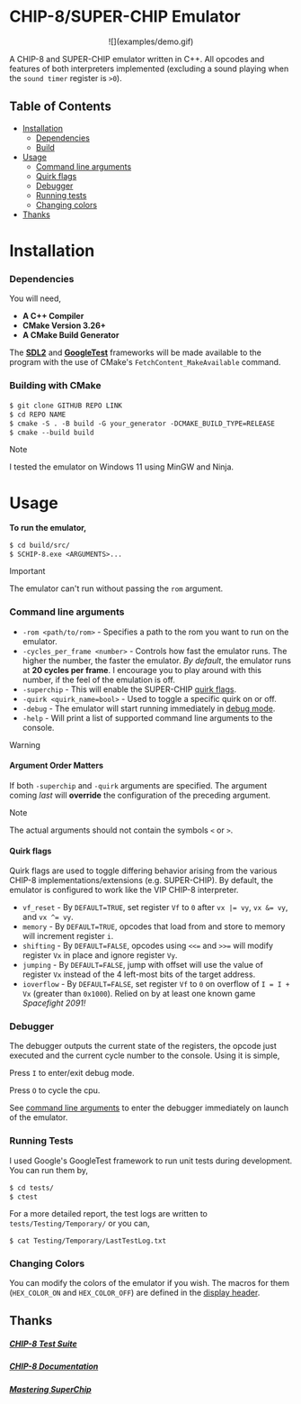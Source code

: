 # CHIP-8/SUPER-CHIP Emulator
<p align="center">
  ![](examples/demo.gif)
</p>

A CHIP-8 and SUPER-CHIP emulator written in C++. All opcodes and features of both interpreters implemented (excluding
a sound playing when the `sound timer` register is `>0`).

## Table of Contents
* [Installation](#installation)
  * [Dependencies](#dependencies)
  * [Build](#build)
* [Usage](#usage)
  * [Command line arguments](#command-line-arguments)
  * [Quirk flags](#quirk-flags)
  * [Debugger](#debugger)
  * [Running tests](#running-tests)
  * [Changing colors](#changing-colors)
* [Thanks](#thanks)

# Installation
### Dependencies
You will need,
* **A C++ Compiler**
* **CMake Version 3.26+**
* **A CMake Build Generator**

The [**SDL2**](https://github.com/libsdl-org/SDL) and [**GoogleTest**](https://github.com/google/googletest) frameworks will be made available to the program with the use of CMake's
``FetchContent_MakeAvailable`` command.

### Building with CMake
```
$ git clone GITHUB REPO LINK
$ cd REPO NAME
$ cmake -S . -B build -G your_generator -DCMAKE_BUILD_TYPE=RELEASE
$ cmake --build build
```

> [!NOTE]
> I tested the emulator on Windows 11 using MinGW and Ninja.

# Usage
**To run the emulator,**
```
$ cd build/src/
$ SCHIP-8.exe <ARGUMENTS>...
```
> [!IMPORTANT]
> The emulator can't run without passing the `rom` argument.

### Command line arguments

* `-rom <path/to/rom>` - Specifies a path to the rom you want to run on the emulator.
* `-cycles_per_frame <number>` - Controls how fast the emulator runs. The higher the number, the faster the emulator.
  *By default*, the emulator runs at **20 cycles per frame**. I encourage you to play around with this number, if the feel
  of the emulation is off.
* `-superchip` - This will enable the SUPER-CHIP [quirk flags](#quirk-flags).
* `-quirk <quirk_name=bool>` - Used to toggle a specific quirk on or off.
* `-debug` - The emulator will start running immediately in [debug mode](#debugger).
* `-help` - Will print a list of supported command line arguments to the console.

> [!WARNING]
> #### Argument Order Matters
> If both `-superchip` and `-quirk` arguments are specified. The argument coming *last* will **override** the configuration of the
preceding argument.

> [!NOTE]
> The actual arguments should not contain the symbols `<` or `>`.

#### Quirk flags
Quirk flags are used to toggle differing behavior arising from the various CHIP-8 implementations/extensions
(e.g. SUPER-CHIP). By default, the emulator is configured to work like the VIP CHIP-8 interpreter.

* `vf_reset` - By `DEFAULT=TRUE`, set register `Vf` to `0` after `vx |= vy`, `vx &= vy`, and `vx ^= vy`.
* `memory` - By `DEFAULT=TRUE`, opcodes that load from and store to memory will increment register `i`.
* `shifting` - By `DEFAULT=FALSE`, opcodes using `<<=` and `>>=` will modify register `Vx` in place and ignore
  register `Vy`.
* `jumping` - By `DEFAULT=FALSE`, jump with offset will use the value of register `Vx` instead of the 4 left-most
  bits of the target address.
* `ioverflow` - By `DEFAULT=FALSE`, set register `Vf` to `0` on overflow of `I = I + Vx` (greater than `0x1000`). Relied
  on by at least one known game *Spacefight 2091!*

### Debugger
The debugger outputs the current state of the registers, the opcode just executed and the current cycle
number to the console. Using it is simple,

Press `I` to enter/exit debug mode.

Press `O` to cycle the cpu.

See [command line arguments](#command-line-arguments) to enter the debugger immediately on launch of the emulator.

### Running Tests
I used Google's GoogleTest framework to run unit tests during development. You can run them by,
```
$ cd tests/
$ ctest
```
For a more detailed report, the test logs are written to `tests/Testing/Temporary/` or you can,
```
$ cat Testing/Temporary/LastTestLog.txt
```

### Changing Colors
You can modify the colors of the emulator if you wish. The macros for them (`HEX_COLOR_ON` and `HEX_COLOR_OFF`)
are defined in the [display header](/src/display/Display.h).

## Thanks
##### [CHIP-8 Test Suite](https://github.com/Timendus/chip8-test-suite)<br>
##### [CHIP-8 Documentation](https://tobiasvl.github.io/blog/write-a-chip-8-emulator/)<br>
##### [Mastering SuperChip](http://johnearnest.github.io/Octo/docs/SuperChip.html)
